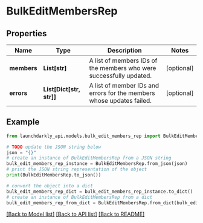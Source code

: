 # BulkEditMembersRep


## Properties

Name | Type | Description | Notes
------------ | ------------- | ------------- | -------------
**members** | **List[str]** | A list of members IDs of the members who were successfully updated. | [optional] 
**errors** | **List[Dict[str, str]]** | A list of member IDs and errors for the members whose updates failed. | [optional] 

## Example

```python
from launchdarkly_api.models.bulk_edit_members_rep import BulkEditMembersRep

# TODO update the JSON string below
json = "{}"
# create an instance of BulkEditMembersRep from a JSON string
bulk_edit_members_rep_instance = BulkEditMembersRep.from_json(json)
# print the JSON string representation of the object
print(BulkEditMembersRep.to_json())

# convert the object into a dict
bulk_edit_members_rep_dict = bulk_edit_members_rep_instance.to_dict()
# create an instance of BulkEditMembersRep from a dict
bulk_edit_members_rep_from_dict = BulkEditMembersRep.from_dict(bulk_edit_members_rep_dict)
```
[[Back to Model list]](../README.md#documentation-for-models) [[Back to API list]](../README.md#documentation-for-api-endpoints) [[Back to README]](../README.md)


